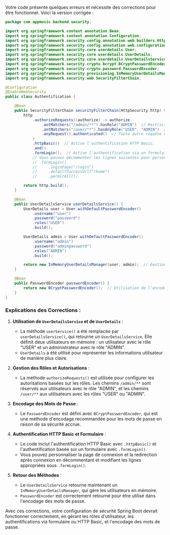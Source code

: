 Votre code présente quelques erreurs et nécessite des corrections pour être fonctionnel. Voici la version corrigée :

```java
package com.appmusic.backend.security;

import org.springframework.context.annotation.Bean;
import org.springframework.context.annotation.Configuration;
import org.springframework.security.config.annotation.web.builders.HttpSecurity;
import org.springframework.security.config.annotation.web.configuration.EnableWebSecurity;
import org.springframework.security.core.userdetails.User;
import org.springframework.security.core.userdetails.UserDetails;
import org.springframework.security.core.userdetails.UserDetailsService;
import org.springframework.security.crypto.bcrypt.BCryptPasswordEncoder;
import org.springframework.security.crypto.password.PasswordEncoder;
import org.springframework.security.provisioning.InMemoryUserDetailsManager;
import org.springframework.security.web.SecurityFilterChain;

@Configuration
@EnableWebSecurity
public class Authentification {

    @Bean
    public SecurityFilterChain securityFilterChain(HttpSecurity http) throws Exception {
        http
            .authorizeRequests((authorize) -> authorize
                .antMatchers("/admin/**").hasRole("ADMIN")  // Restriction d'accès aux ressources "/admin/**" pour les utilisateurs avec le rôle "ADMIN".
                .antMatchers("/user/**").hasAnyRole("USER", "ADMIN")  // Restriction d'accès aux ressources "/user/**" pour les utilisateurs avec les rôles "USER" ou "ADMIN".
                .anyRequest().authenticated()  // Toute autre requête nécessite une authentification.
            )
            .httpBasic()  // Active l'authentification HTTP Basic.
            .and()
            .formLogin();  // Active l'authentification via un formulaire par défaut.
            // Vous pouvez décommenter les lignes suivantes pour personnaliser la page de connexion et la redirection après connexion.
            // .formLogin()
            //     .loginPage("/login")
            //     .defaultSuccessUrl("/home")
            //     .permitAll();

        return http.build();        
    }

    @Bean
    public UserDetailsService userDetailsService() {
        UserDetails user = User.withDefaultPasswordEncoder()
            .username("user")
            .password("password")
            .roles("USER")
            .build();

        UserDetails admin = User.withDefaultPasswordEncoder()
            .username("admin")
            .password("adminpassword")
            .roles("ADMIN")
            .build();

        return new InMemoryUserDetailsManager(user, admin);  // Gestionnaire en mémoire des utilisateurs "user" et "admin".
    }

    @Bean
    public PasswordEncoder passwordEncoder() {
        return new BCryptPasswordEncoder();  // Utilisation de l'encodeur BCrypt pour les mots de passe.
    }
}
```

### **Explications des Corrections** :

1. **Utilisation de `UserDetailsService` et de `UserDetails`** :
   - La méthode `userService()` a été remplacée par `userDetailsService()`, qui retourne un `UserDetailsService`. Elle définit deux utilisateurs en mémoire : un utilisateur avec le rôle "USER" et un administrateur avec le rôle "ADMIN".
   - `UserDetails` a été utilisé pour représenter les informations utilisateur de manière plus claire.

2. **Gestion des Rôles et Autorisations** :
   - La méthode `authorizeRequests()` est utilisée pour configurer les autorisations basées sur les rôles. Les chemins `/admin/**` sont réservés aux utilisateurs avec le rôle "ADMIN", et les chemins `/user/**` aux utilisateurs avec les rôles "USER" ou "ADMIN".

3. **Encodage des Mots de Passe** :
   - Le `PasswordEncoder` est défini avec `BCryptPasswordEncoder`, qui est une méthode d'encodage recommandée pour les mots de passe en raison de sa sécurité accrue.

4. **Authentification HTTP Basic et Formulaire** :
   - Le code inclut l'authentification HTTP Basic avec `.httpBasic()` et l'authentification basée sur un formulaire avec `.formLogin()`. 
   - Vous pouvez personnaliser la page de connexion et la redirection après connexion en décommentant et modifiant les lignes appropriées sous `.formLogin()`.

5. **Retour des Méthodes** :
   - Le `UserDetailsService` retourne maintenant un `InMemoryUserDetailsManager`, qui gère les utilisateurs en mémoire.
   - `PasswordEncoder` est correctement retourné pour être utilisé dans l'encodage des mots de passe.

Avec ces corrections, votre configuration de sécurité Spring Boot devrait fonctionner correctement, en gérant les rôles d'utilisateur, les authentifications via formulaire ou HTTP Basic, et l'encodage des mots de passe.



